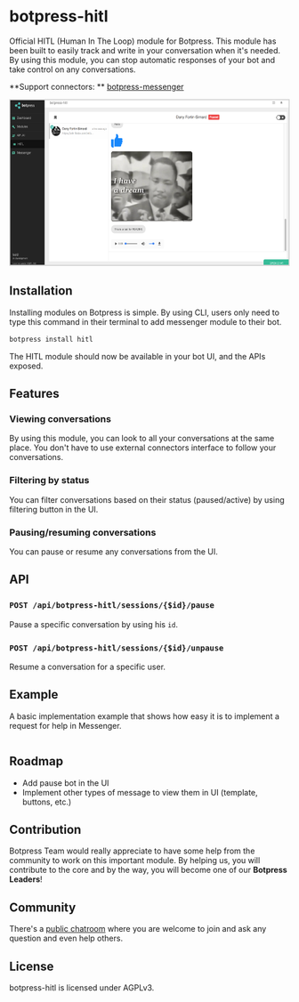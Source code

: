 # botpress-hitl

Official HITL (Human In The Loop) module for Botpress. This module has been built to easily track and write in your conversation when it's needed. By using this module, you can stop automatic responses of your bot and take control on any conversations.

**Support connectors: ** [botpress-messenger](https://github.com/botpress/botpress-messenger)

<img src='/assets/hitl-screenshot.png' height='300px'>

## Installation

Installing modules on Botpress is simple. By using CLI, users only need to type this command in their terminal to add messenger module to their bot.

```js
botpress install hitl
```

The HITL module should now be available in your bot UI, and the APIs exposed.

## Features

### Viewing conversations

By using this module, you can look to all your conversations at the same place. You don't have to use external connectors interface to follow your conversations.

### Filtering by status

You can filter conversations based on their status (paused/active) by using filtering button in the UI.

### Pausing/resuming conversations

You can pause or resume any conversations from the UI.

## API

### `POST /api/botpress-hitl/sessions/{$id}/pause`

Pause a specific conversation by using his `id`.

### `POST /api/botpress-hitl/sessions/{$id}/unpause`

Resume a conversation for a specific user.

## Example

A basic implementation example that shows how easy it is to implement a request for help in Messenger.

```js

```

## Roadmap

- Add pause bot in the UI
- Implement other types of message to view them in UI (template, buttons, etc.)

## Contribution

Botpress Team would really appreciate to have some help from the community to work on this important module. By helping us, you will contribute to the core and by the way, you will become one of our **Botpress Leaders**!

## Community

There's a [public chatroom](https://gitter.im/botpress/core) where you are welcome to join and ask any question and even help others.

## License

botpress-hitl is licensed under AGPLv3.

